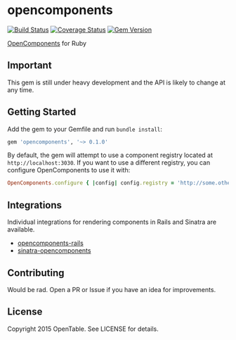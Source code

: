 # opencomponents
[![Build Status](https://travis-ci.org/opentable/ruby-oc.svg?branch=master)][1]
[![Coverage Status](https://coveralls.io/repos/opentable/ruby-oc/badge.svg)][2]
[![Gem Version](https://badge.fury.io/rb/opencomponents.svg)][3]

[1]:https://travis-ci.org/opentable/ruby-oc
[2]:https://coveralls.io/r/opentable/ruby-oc
[3]:http://badge.fury.io/rb/opencomponents

[OpenComponents][4] for Ruby

[4]:https://github.com/opentable/oc

## Important
This gem is still under heavy development and the API is likely to change at any
time.

## Getting Started
Add the gem to your Gemfile and run `bundle install`:
```ruby
gem 'opencomponents', '~> 0.1.0'
```

By default, the gem will attempt to use a component registry located at
`http://localhost:3030`.
If you want to use a different registry, you can configure OpenComponents to use
it with:
```ruby
OpenComponents.configure { |config| config.registry = 'http://some.other.host' }
```

## Integrations
Individual integrations for rendering components in Rails and Sinatra are
available.
  * [opencomponents-rails][5]
  * [sinatra-opencomponents][6]

[5]:https://github.com/opentable/opencomponents-rails
[6]:https://github.com/opentable/sinatra-opencomponents

## Contributing
Would be rad. Open a PR or Issue if you have an idea for improvements.

## License
Copyright 2015 OpenTable. See LICENSE for details.
